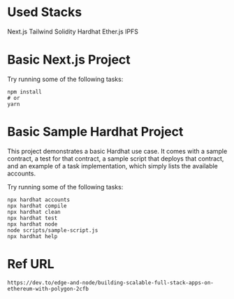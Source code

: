 # Used Stacks
Next.js 
Tailwind
Solidity
Hardhat
Ether.js
IPFS

# Basic Next.js Project

Try running some of the following tasks:

```shell
npm install
# or
yarn
```

# Basic Sample Hardhat Project

This project demonstrates a basic Hardhat use case. It comes with a sample contract, a test for that contract, a sample script that deploys that contract, and an example of a task implementation, which simply lists the available accounts.

Try running some of the following tasks:

```shell
npx hardhat accounts
npx hardhat compile
npx hardhat clean
npx hardhat test
npx hardhat node
node scripts/sample-script.js
npx hardhat help
```

# Ref URL

```
https://dev.to/edge-and-node/building-scalable-full-stack-apps-on-ethereum-with-polygon-2cfb
```